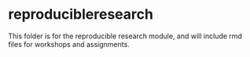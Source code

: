 # reproducibleresearch


This folder is for the reproducible research module, and will include rmd files for workshops and assignments.
